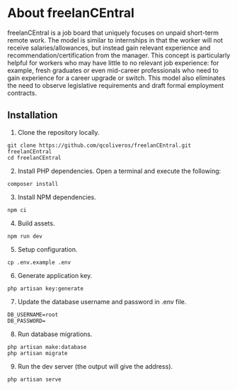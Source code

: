 # About freelanCEntral

freelanCEntral is a job board that uniquely focuses on unpaid short-term remote
work. The model is similar to internships in that the worker will not receive
salaries/allowances, but instead gain relevant experience and
recommendation/certification from the manager. This concept is particularly helpful for
workers who may have little to no relevant job experience: for example, fresh
graduates or even mid-career professionals who need to gain experience for a career
upgrade or switch. This model also eliminates the need to observe legislative
requirements and draft formal employment contracts.

## Installation

1. Clone the repository locally.
```
git clone https://github.com/qcoliveros/freelanCEntral.git freelanCEntral
cd freelanCEntral
```
2. Install PHP dependencies. Open a terminal and execute the following:
```
composer install
```
3. Install NPM dependencies.
```
npm ci
```
4. Build assets.
```
npm run dev
```
5. Setup configuration.
```
cp .env.example .env
```
6. Generate application key.
```
php artisan key:generate
```
7. Update the database username and password in .env file.
```
DB_USERNAME=root
DB_PASSWORD=
```
8. Run database migrations.
```
php artisan make:database
php artisan migrate
```
9. Run the dev server (the output will give the address).
```
php artisan serve
```
